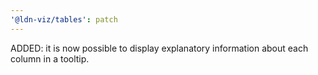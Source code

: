 ```yaml
---
'@ldn-viz/tables': patch
---
```


ADDED: it is now possible to display explanatory information about each column in a tooltip.
